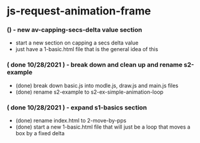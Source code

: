 # js-request-animation-frame

### () - new av-capping-secs-delta value section
* start a new section on capping a secs delta value
* just have a 1-basic.html file that is the general idea of this

### ( done 10/28/2021 ) - break down and clean up and rename s2-example
* (done) break down basic.js into modle.js, draw.js and main.js files
* (done) rename s2-example to s2-ex-simple-animation-loop

### ( done 10/28/2021 ) - expand s1-basics section
* (done) rename index.html to 2-move-by-pps
* (done) start a new 1-basic.html file that will just be a loop that moves a box by a fixed delta

